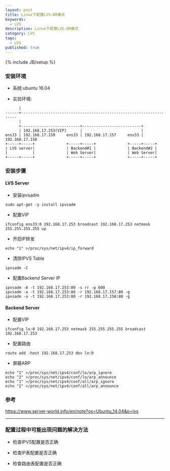 ```yaml
---
layout: post
title: Linux下配置LVS-DR模式
keywords:
  - LVS
description: Linux下配置LVS-DR模式
category: LVS
tags:
  - LVS
published: true
---
```

{% include JB/setup %}

### 安装环境
* 系统:ubuntu 16.04

* 实验环境:

```
      |
------+--------------------------------------------------------------------
	  |
	  +--------------------------+--------------------------+
	  | 192.168.17.253(VIP)      |                          |
ens33 | 192.168.17.159     ens33 | 192.168.17.157     ens33 | 192.168.17.158
+-----+-----+              +-----+-----+              +-----+-----+ 
| LVS server|              | Backend#1 |              | Backend#2 |   
|           |              | Web Server|              | Web Server|
+-----+-----+              +-----+-----+              +-----+-----+
```

### 安装步骤

#### LVS Server

* 安装ipvsadm

```
sudo apt-get -y install ipvsadm
```

* 配置VIP

```
ifconfig ens33:0 192.168.17.253 broadcast 192.168.17.253 netmask 255.255.255.255 up
```

* 开启IP转发

```
echo "1" >/proc/sys/net/ipv4/ip_forward
```

* 清除IPVS Table

```
ipvsadm -C
```

* 配置Backend Server IP

```
ipvsadm -A -t 192.168.17.253:80 -s rr -p 600
ipvsadm -a -t 192.168.17.253:80 -r 192.168.17.157:80 -g
ipvsadm -a -t 192.168.17.253:80 -r 192.168.17.158:80 -g
```

#### Backend Server

* 配置VIP

```
ifconfig lo:0 192.168.17.253 netmask 255.255.255.255 broadcast 192.168.17.253
```

* 配置路由

```
route add -host 192.168.17.253 dev lo:0
```

* 屏蔽ARP

```
echo "1" >/proc/sys/net/ipv4/conf/lo/arp_ignore
echo "2" >/proc/sys/net/ipv4/conf/lo/arp_announce
echo "1" >/proc/sys/net/ipv4/conf/all/arp_ignore
echo "2" >/proc/sys/net/ipv4/conf/all/arp_announce
```


### 参考
https://www.server-world.info/en/note?os=Ubuntu_14.04&p=lvs

---

### 配置过程中可能出现问题的解决方法

* 检查IPVS配置是否正确

* 检查IP表配置是否正确

* 检查路由表配置是否正确















